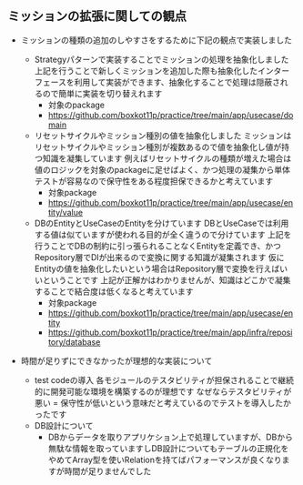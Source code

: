 ## ミッションの拡張に関しての観点

- ミッションの種類の追加のしやすさをするために下記の観点で実装しました
  - Strategyパターンで実装することでミッションの処理を抽象化しました
    上記を行うことで新しくミッションを追加した際も抽象化したインターフェースを利用して実装ができます、抽象化することで処理は隠蔽されるので簡単に実装を切り替えれます
    - 対象のpackage
    - https://github.com/boxkot11p/practice/tree/main/app/usecase/domain
  - リセットサイクルやミッション種別の値を抽象化しました
    ミッションはリセットサイクルやミッション種別が複数あるので値を抽象化し値が持つ知識を凝集しています
    例えばリセットサイクルの種類が増えた場合は値のロジックを対象のpackageに足せばよく、かつ処理の凝集から単体テストが容易なので保守性をある程度担保できるかと考えています
    - 対象package
    - https://github.com/boxkot11p/practice/tree/main/app/usecase/entity/value
  - DBのEntityとUseCaseのEntityを分けています
    DBとUseCaseでは利用する値は似ていますが使われる目的が全く違うので分けています
    上記を行うことでDBの制約に引っ張られることなくEntityを定義でき、かつRepository層でDIが出来るので変換に関する知識が凝集されます
    仮にEntityの値を抽象化したいという場合はRepository層で変換を行えばいいということです
    上記が正解かはわかりませんが、知識はどこかで凝集することで結合度は低くなると考えています
    - 対象package
    - https://github.com/boxkot11p/practice/tree/main/app/usecase/entity
    - https://github.com/boxkot11p/practice/tree/main/app/infra/repository/database

- 時間が足りずにできなかったが理想的な実装について
  - test codeの導入
    各モジュールのテスタビリティが担保されることで継続的に開発可能な環境を構築するのが理想です
    なぜならテスタビリティが悪い = 保守性が低いという意味だと考えているのでテストを導入したかったです
  - DB設計について
    - DBからデータを取りアプリケション上で処理していますが、DBから無駄な情報を取っていますしDB設計についてもテーブルの正規化をやめてArray型を使いRelationを持てばパフォーマンスが良くなりますが時間が足りませんでした
